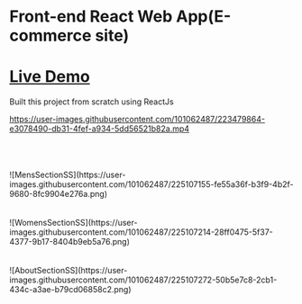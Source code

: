 
<h1>Front-end React Web App(E-commerce site)</h1>

<h1><a href = "https://e-comm-byabhishek.netlify.app/">Live Demo</a></h1>

<div class = "project-info">
    <p>Built this project from scratch using ReactJs</p>
</div>


https://user-images.githubusercontent.com/101062487/223479864-e3078490-db31-4fef-a934-5dd56521b82a.mp4

<br>
<br>
<br>
![MensSectionSS](https://user-images.githubusercontent.com/101062487/225107155-fe55a36f-b3f9-4b2f-9680-8fc9904e276a.png)
<br>
<br>
<br>
![WomensSectionSS](https://user-images.githubusercontent.com/101062487/225107214-28ff0475-5f37-4377-9b17-8404b9eb5a76.png)
<br>
<br>
<br>
![AboutSectionSS](https://user-images.githubusercontent.com/101062487/225107272-50b5e7c8-2cb1-434c-a3ae-b79cd06858c2.png)

